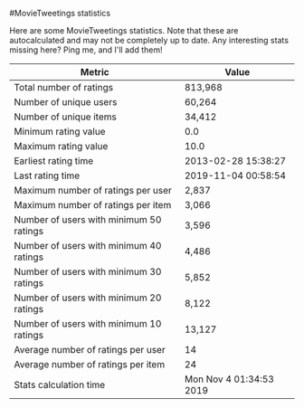 #MovieTweetings statistics

Here are some MovieTweetings statistics. Note that these are autocalculated and may not be completely up to date. Any interesting stats missing here? Ping me, and I'll add them!

Metric | Value
--- | ---
Total number of ratings                 | 813,968
Number of unique users                  | 60,264
Number of unique items                  | 34,412
Minimum rating value                    | 0.0
Maximum rating value                    | 10.0
Earliest rating time                    | 2013-02-28 15:38:27
Last rating time                        | 2019-11-04 00:58:54
Maximum number of ratings per user      | 2,837
Maximum number of ratings per item      | 3,066
Number of users with minimum 50 ratings | 3,596
Number of users with minimum 40 ratings | 4,486
Number of users with minimum 30 ratings | 5,852
Number of users with minimum 20 ratings | 8,122
Number of users with minimum 10 ratings | 13,127
Average number of ratings per user      | 14
Average number of ratings per item      | 24
Stats calculation time                  | Mon Nov  4 01:34:53 2019

